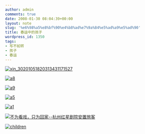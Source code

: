 ```yaml
---
author: admin
comments: true
date: 2008-01-30 08:04:39+00:00
layout: note
slug: '%e6%98%a5%e8%bf%90%e4%b8%ad%e7%9a%84%e5%ad%a9%e5%ad%90'
title: 春运中的孩子
wordpress_id: 1350
tags:
- 写不如转
- 孩子
- 春运
---
```


[![xin_30201051820313431171527](http://pic.yupoo.com/ctb.my/06148503a562/medium.jpg)](http://www.yupoo.com/photos/view?id=ff80808117c46bd70117c9b934374901)

[![a8](http://pic.yupoo.com/jxrwp/15661dcc17f1/medium.jpg)](http://www.yupoo.com/photos/view?id=da60e859a0ec4673a81d8b5d704c9d53)

[![a9](http://pic.yupoo.com/jxrwp/15661dd7b4ef/medium.jpg)](http://www.yupoo.com/photos/view?id=f9ca6123070e4e8e82eb80a4923756a7)

[![a5](http://pic.yupoo.com/jxrwp/1566153d5b1b/medium.jpg)](http://www.yupoo.com/photos/view?id=e0d72c0acb314cc4b81be81a4db31f0f)

[![a1](http://pic.yupoo.com/jxrwp/15661536cf76/medium.jpg)](http://www.yupoo.com/photos/view?id=3db2a8c1d2454b90984a5895490adf2e)

[![不为看戏，只为回家--杭州红星剧院安置旅客](http://pic.yupoo.com/ctb.my/608755036e6e/medium.jpg)](http://www.yupoo.com/photos/view?id=ff80808117c46b110117c8e2870579c1)

[![children](http://i2.sinaimg.cn/dy/c/p/2008-01-29/U1366P1T1D14855928F23DT20080129224442.jpg)](http://news.sina.com.cn/c/p/2008-01-29/224414855928.shtml)
